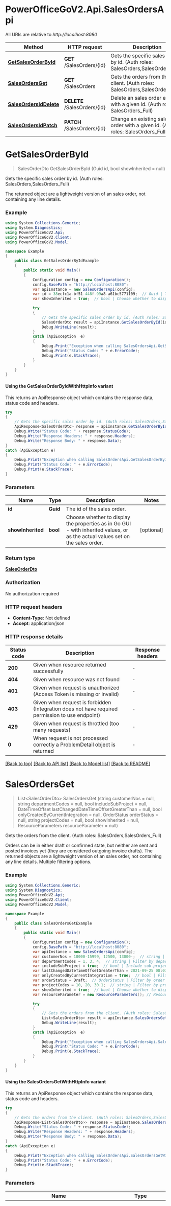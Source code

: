 # PowerOfficeGoV2.Api.SalesOrdersApi

All URIs are relative to *http://localhost:8080*

| Method | HTTP request | Description |
|--------|--------------|-------------|
| [**GetSalesOrderById**](SalesOrdersApi.md#getsalesorderbyid) | **GET** /SalesOrders/{id} | Gets the specific sales order by id. (Auth roles: SalesOrders,SalesOrders_Full) |
| [**SalesOrdersGet**](SalesOrdersApi.md#salesordersget) | **GET** /SalesOrders | Gets the orders from the client. (Auth roles: SalesOrders,SalesOrders_Full) |
| [**SalesOrdersIdDelete**](SalesOrdersApi.md#salesordersiddelete) | **DELETE** /SalesOrders/{id} | Delete an sales order entity with a given id. (Auth roles: SalesOrders_Full) |
| [**SalesOrdersIdPatch**](SalesOrdersApi.md#salesordersidpatch) | **PATCH** /SalesOrders/{id} | Change an existing sales order with a given id. (Auth roles: SalesOrders_Full) |

<a id="getsalesorderbyid"></a>
# **GetSalesOrderById**
> SalesOrderDto GetSalesOrderById (Guid id, bool showInherited = null)

Gets the specific sales order by id. (Auth roles: SalesOrders,SalesOrders_Full)

The returned object are a lightweight version of an sales order, not containing any line details.

### Example
```csharp
using System.Collections.Generic;
using System.Diagnostics;
using PowerOfficeGoV2.Api;
using PowerOfficeGoV2.Client;
using PowerOfficeGoV2.Model;

namespace Example
{
    public class GetSalesOrderByIdExample
    {
        public static void Main()
        {
            Configuration config = new Configuration();
            config.BasePath = "http://localhost:8080";
            var apiInstance = new SalesOrdersApi(config);
            var id = 38ecfc1a-bf51-448f-99a8-a61bc5771109;  // Guid | The id of the sales order.
            var showInherited = true;  // bool | Choose whether to display the properties as in Go GUI - with inherited values, or as the actual values set on the sales order. (optional) 

            try
            {
                // Gets the specific sales order by id. (Auth roles: SalesOrders,SalesOrders_Full)
                SalesOrderDto result = apiInstance.GetSalesOrderById(id, showInherited);
                Debug.WriteLine(result);
            }
            catch (ApiException  e)
            {
                Debug.Print("Exception when calling SalesOrdersApi.GetSalesOrderById: " + e.Message);
                Debug.Print("Status Code: " + e.ErrorCode);
                Debug.Print(e.StackTrace);
            }
        }
    }
}
```

#### Using the GetSalesOrderByIdWithHttpInfo variant
This returns an ApiResponse object which contains the response data, status code and headers.

```csharp
try
{
    // Gets the specific sales order by id. (Auth roles: SalesOrders,SalesOrders_Full)
    ApiResponse<SalesOrderDto> response = apiInstance.GetSalesOrderByIdWithHttpInfo(id, showInherited);
    Debug.Write("Status Code: " + response.StatusCode);
    Debug.Write("Response Headers: " + response.Headers);
    Debug.Write("Response Body: " + response.Data);
}
catch (ApiException e)
{
    Debug.Print("Exception when calling SalesOrdersApi.GetSalesOrderByIdWithHttpInfo: " + e.Message);
    Debug.Print("Status Code: " + e.ErrorCode);
    Debug.Print(e.StackTrace);
}
```

### Parameters

| Name | Type | Description | Notes |
|------|------|-------------|-------|
| **id** | **Guid** | The id of the sales order. |  |
| **showInherited** | **bool** | Choose whether to display the properties as in Go GUI - with inherited values, or as the actual values set on the sales order. | [optional]  |

### Return type

[**SalesOrderDto**](SalesOrderDto.md)

### Authorization

No authorization required

### HTTP request headers

 - **Content-Type**: Not defined
 - **Accept**: application/json


### HTTP response details
| Status code | Description | Response headers |
|-------------|-------------|------------------|
| **200** | Given when resource returned successfully |  -  |
| **404** | Given when resource was not found |  -  |
| **401** | Given when request is unauthorized (Access Token is missing or invalid) |  -  |
| **403** | Given when request is forbidden (Integration does not have required permission to use endpoint) |  -  |
| **429** | Given when request is throttled (too many requests) |  -  |
| **0** | When request is not processed correctly a ProblemDetail object is returned |  -  |

[[Back to top]](#) [[Back to API list]](../../README.md#documentation-for-api-endpoints) [[Back to Model list]](../../README.md#documentation-for-models) [[Back to README]](../../README.md)

<a id="salesordersget"></a>
# **SalesOrdersGet**
> List&lt;SalesOrderDto&gt; SalesOrdersGet (string customerNos = null, string departmentCodes = null, bool includeSubProject = null, DateTimeOffset lastChangedDateTimeOffsetGreaterThan = null, bool onlyCreatedByCurrentIntegration = null, OrderStatus orderStatus = null, string projectCodes = null, bool showInherited = null, ResourceParameters resourceParameter = null)

Gets the orders from the client. (Auth roles: SalesOrders,SalesOrders_Full)

Orders can be in either draft or confirmed state, but neither are sent and posted invoices yet (they are considered outgoing invoice drafts).  The returned objects are a lightweight version of an sales order, not containing any line details.  Multiple filtering options.

### Example
```csharp
using System.Collections.Generic;
using System.Diagnostics;
using PowerOfficeGoV2.Api;
using PowerOfficeGoV2.Client;
using PowerOfficeGoV2.Model;

namespace Example
{
    public class SalesOrdersGetExample
    {
        public static void Main()
        {
            Configuration config = new Configuration();
            config.BasePath = "http://localhost:8080";
            var apiInstance = new SalesOrdersApi(config);
            var customerNos = 10000-15999, 12500, 13000-;  // string | Filter by customer numbers. Separate by comma [,] to filter on multiple customer numbers. A range of numbers can be specified using dash/hyphen [-]. For example \"10000-15999, 12500, 13000-\" will result in invoice drafts from customers with numbers from and including 10000 to 15999, 12500, 13000 and all above will be returned. If null or whitespace, the filter is not used. (optional) 
            var departmentCodes = 1, 3, 4;  // string | Filter by department codes. Note that this selects orders with department set in the header of the order. The order lines might specify other departments or no department. Separate by comma [,] to filter on multiple codes. If -1, then all orders without department codes are returned. If null or whitespace, the filter is not used. (optional) 
            var includeSubProject = true;  // bool | Include sub-project(s) for the currently filtered project(s). If projectCodes is null or whitespace, all (sub)projects are included (regardless of this variable). (optional) 
            var lastChangedDateTimeOffsetGreaterThan = 2021-09-25 08:03:00.1234567 -00:00;  // DateTimeOffset | Filter orders with last changed timestamp greater than the provided timestamp. Can be used as one way of getting changes in orders or getting new orders. Timestamp not inclusive. (optional) 
            var onlyCreatedByCurrentIntegration = true;  // bool | Filter on invoices that the current integration has created. Can be used to reduce the number of invoices, if only the invoices that the (currently) querying integration created are relevant. (optional) 
            var orderStatus = Draft;  // OrderStatus | Filter by order status. (optional) 
            var projectCodes = 10, 20, 30.1;  // string | Filter by project codes. Separate by comma [,] to filter on multiple codes. If -1, then all orders without project codes are returned. If null or whitespace, all orders with or without project codes are returned (filter is not used). (optional) 
            var showInherited = true;  // bool | Choose whether to display the properties as in Go GUI - with inherited values, or as the actual values set on the sales order. (optional) 
            var resourceParameter = new ResourceParameters(); // ResourceParameters |  (optional) 

            try
            {
                // Gets the orders from the client. (Auth roles: SalesOrders,SalesOrders_Full)
                List<SalesOrderDto> result = apiInstance.SalesOrdersGet(customerNos, departmentCodes, includeSubProject, lastChangedDateTimeOffsetGreaterThan, onlyCreatedByCurrentIntegration, orderStatus, projectCodes, showInherited, resourceParameter);
                Debug.WriteLine(result);
            }
            catch (ApiException  e)
            {
                Debug.Print("Exception when calling SalesOrdersApi.SalesOrdersGet: " + e.Message);
                Debug.Print("Status Code: " + e.ErrorCode);
                Debug.Print(e.StackTrace);
            }
        }
    }
}
```

#### Using the SalesOrdersGetWithHttpInfo variant
This returns an ApiResponse object which contains the response data, status code and headers.

```csharp
try
{
    // Gets the orders from the client. (Auth roles: SalesOrders,SalesOrders_Full)
    ApiResponse<List<SalesOrderDto>> response = apiInstance.SalesOrdersGetWithHttpInfo(customerNos, departmentCodes, includeSubProject, lastChangedDateTimeOffsetGreaterThan, onlyCreatedByCurrentIntegration, orderStatus, projectCodes, showInherited, resourceParameter);
    Debug.Write("Status Code: " + response.StatusCode);
    Debug.Write("Response Headers: " + response.Headers);
    Debug.Write("Response Body: " + response.Data);
}
catch (ApiException e)
{
    Debug.Print("Exception when calling SalesOrdersApi.SalesOrdersGetWithHttpInfo: " + e.Message);
    Debug.Print("Status Code: " + e.ErrorCode);
    Debug.Print(e.StackTrace);
}
```

### Parameters

| Name | Type | Description | Notes |
|------|------|-------------|-------|
| **customerNos** | **string** | Filter by customer numbers. Separate by comma [,] to filter on multiple customer numbers. A range of numbers can be specified using dash/hyphen [-]. For example \&quot;10000-15999, 12500, 13000-\&quot; will result in invoice drafts from customers with numbers from and including 10000 to 15999, 12500, 13000 and all above will be returned. If null or whitespace, the filter is not used. | [optional]  |
| **departmentCodes** | **string** | Filter by department codes. Note that this selects orders with department set in the header of the order. The order lines might specify other departments or no department. Separate by comma [,] to filter on multiple codes. If -1, then all orders without department codes are returned. If null or whitespace, the filter is not used. | [optional]  |
| **includeSubProject** | **bool** | Include sub-project(s) for the currently filtered project(s). If projectCodes is null or whitespace, all (sub)projects are included (regardless of this variable). | [optional]  |
| **lastChangedDateTimeOffsetGreaterThan** | **DateTimeOffset** | Filter orders with last changed timestamp greater than the provided timestamp. Can be used as one way of getting changes in orders or getting new orders. Timestamp not inclusive. | [optional]  |
| **onlyCreatedByCurrentIntegration** | **bool** | Filter on invoices that the current integration has created. Can be used to reduce the number of invoices, if only the invoices that the (currently) querying integration created are relevant. | [optional]  |
| **orderStatus** | **OrderStatus** | Filter by order status. | [optional]  |
| **projectCodes** | **string** | Filter by project codes. Separate by comma [,] to filter on multiple codes. If -1, then all orders without project codes are returned. If null or whitespace, all orders with or without project codes are returned (filter is not used). | [optional]  |
| **showInherited** | **bool** | Choose whether to display the properties as in Go GUI - with inherited values, or as the actual values set on the sales order. | [optional]  |
| **resourceParameter** | [**ResourceParameters**](ResourceParameters.md) |  | [optional]  |

### Return type

[**List&lt;SalesOrderDto&gt;**](SalesOrderDto.md)

### Authorization

No authorization required

### HTTP request headers

 - **Content-Type**: Not defined
 - **Accept**: application/json


### HTTP response details
| Status code | Description | Response headers |
|-------------|-------------|------------------|
| **200** | Given when resource returned successfully |  -  |
| **204** | Given when there is no content to return (response body is empty) |  -  |
| **400** | Given when request is badly formatted |  -  |
| **404** | Given when resource was not found |  -  |
| **401** | Given when request is unauthorized (Access Token is missing or invalid) |  -  |
| **403** | Given when request is forbidden (Integration does not have required permission to use endpoint) |  -  |
| **429** | Given when request is throttled (too many requests) |  -  |
| **0** | When request is not processed correctly a ProblemDetail object is returned |  -  |

[[Back to top]](#) [[Back to API list]](../../README.md#documentation-for-api-endpoints) [[Back to Model list]](../../README.md#documentation-for-models) [[Back to README]](../../README.md)

<a id="salesordersiddelete"></a>
# **SalesOrdersIdDelete**
> void SalesOrdersIdDelete (Guid id)

Delete an sales order entity with a given id. (Auth roles: SalesOrders_Full)

Deletes all sales order information, including header and lines.

### Example
```csharp
using System.Collections.Generic;
using System.Diagnostics;
using PowerOfficeGoV2.Api;
using PowerOfficeGoV2.Client;
using PowerOfficeGoV2.Model;

namespace Example
{
    public class SalesOrdersIdDeleteExample
    {
        public static void Main()
        {
            Configuration config = new Configuration();
            config.BasePath = "http://localhost:8080";
            var apiInstance = new SalesOrdersApi(config);
            var id = 38ecfc1a-bf51-448f-99a8-a61bc5771109;  // Guid | The id of the sales order to delete.

            try
            {
                // Delete an sales order entity with a given id. (Auth roles: SalesOrders_Full)
                apiInstance.SalesOrdersIdDelete(id);
            }
            catch (ApiException  e)
            {
                Debug.Print("Exception when calling SalesOrdersApi.SalesOrdersIdDelete: " + e.Message);
                Debug.Print("Status Code: " + e.ErrorCode);
                Debug.Print(e.StackTrace);
            }
        }
    }
}
```

#### Using the SalesOrdersIdDeleteWithHttpInfo variant
This returns an ApiResponse object which contains the response data, status code and headers.

```csharp
try
{
    // Delete an sales order entity with a given id. (Auth roles: SalesOrders_Full)
    apiInstance.SalesOrdersIdDeleteWithHttpInfo(id);
}
catch (ApiException e)
{
    Debug.Print("Exception when calling SalesOrdersApi.SalesOrdersIdDeleteWithHttpInfo: " + e.Message);
    Debug.Print("Status Code: " + e.ErrorCode);
    Debug.Print(e.StackTrace);
}
```

### Parameters

| Name | Type | Description | Notes |
|------|------|-------------|-------|
| **id** | **Guid** | The id of the sales order to delete. |  |

### Return type

void (empty response body)

### Authorization

No authorization required

### HTTP request headers

 - **Content-Type**: Not defined
 - **Accept**: application/json


### HTTP response details
| Status code | Description | Response headers |
|-------------|-------------|------------------|
| **200** | Given when sales order is deleted |  -  |
| **404** | Given when resource was not found |  -  |
| **409** | Given when resource is in use and cannot be deleted |  -  |
| **401** | Given when request is unauthorized (Access Token is missing or invalid) |  -  |
| **403** | Given when request is forbidden (Integration does not have required permission to use endpoint) |  -  |
| **429** | Given when request is throttled (too many requests) |  -  |
| **0** | When request is not processed correctly a ProblemDetail object is returned |  -  |

[[Back to top]](#) [[Back to API list]](../../README.md#documentation-for-api-endpoints) [[Back to Model list]](../../README.md#documentation-for-models) [[Back to README]](../../README.md)

<a id="salesordersidpatch"></a>
# **SalesOrdersIdPatch**
> SalesOrderDto SalesOrdersIdPatch (Guid id, List<Operation> operation = null)

Change an existing sales order with a given id. (Auth roles: SalesOrders_Full)

### Example
```csharp
using System.Collections.Generic;
using System.Diagnostics;
using PowerOfficeGoV2.Api;
using PowerOfficeGoV2.Client;
using PowerOfficeGoV2.Model;

namespace Example
{
    public class SalesOrdersIdPatchExample
    {
        public static void Main()
        {
            Configuration config = new Configuration();
            config.BasePath = "http://localhost:8080";
            var apiInstance = new SalesOrdersApi(config);
            var id = 38ecfc1a-bf51-448f-99a8-a61bc5771109;  // Guid | The id of the sales order.
            var operation = new List<Operation>(); // List<Operation> | JSON Patch structure for updating an Sales Order. See SalesOrderPatchDto schema for all available properties. For more information on JSON patch and the various operations allowed, check out: https://datatracker.ietf.org/doc/html/rfc6902 (optional) 

            try
            {
                // Change an existing sales order with a given id. (Auth roles: SalesOrders_Full)
                SalesOrderDto result = apiInstance.SalesOrdersIdPatch(id, operation);
                Debug.WriteLine(result);
            }
            catch (ApiException  e)
            {
                Debug.Print("Exception when calling SalesOrdersApi.SalesOrdersIdPatch: " + e.Message);
                Debug.Print("Status Code: " + e.ErrorCode);
                Debug.Print(e.StackTrace);
            }
        }
    }
}
```

#### Using the SalesOrdersIdPatchWithHttpInfo variant
This returns an ApiResponse object which contains the response data, status code and headers.

```csharp
try
{
    // Change an existing sales order with a given id. (Auth roles: SalesOrders_Full)
    ApiResponse<SalesOrderDto> response = apiInstance.SalesOrdersIdPatchWithHttpInfo(id, operation);
    Debug.Write("Status Code: " + response.StatusCode);
    Debug.Write("Response Headers: " + response.Headers);
    Debug.Write("Response Body: " + response.Data);
}
catch (ApiException e)
{
    Debug.Print("Exception when calling SalesOrdersApi.SalesOrdersIdPatchWithHttpInfo: " + e.Message);
    Debug.Print("Status Code: " + e.ErrorCode);
    Debug.Print(e.StackTrace);
}
```

### Parameters

| Name | Type | Description | Notes |
|------|------|-------------|-------|
| **id** | **Guid** | The id of the sales order. |  |
| **operation** | [**List&lt;Operation&gt;**](Operation.md) | JSON Patch structure for updating an Sales Order. See SalesOrderPatchDto schema for all available properties. For more information on JSON patch and the various operations allowed, check out: https://datatracker.ietf.org/doc/html/rfc6902 | [optional]  |

### Return type

[**SalesOrderDto**](SalesOrderDto.md)

### Authorization

No authorization required

### HTTP request headers

 - **Content-Type**: application/json-patch+json
 - **Accept**: application/json


### HTTP response details
| Status code | Description | Response headers |
|-------------|-------------|------------------|
| **200** | Given when resource was successfully updated. |  -  |
| **400** | Given when request is badly formatted |  -  |
| **404** | Given when resource was not found |  -  |
| **401** | Given when request is unauthorized (Access Token is missing or invalid) |  -  |
| **403** | Given when request is forbidden (Integration does not have required permission to use endpoint) |  -  |
| **429** | Given when request is throttled (too many requests) |  -  |
| **0** | When request is not processed correctly a ProblemDetail object is returned |  -  |

[[Back to top]](#) [[Back to API list]](../../README.md#documentation-for-api-endpoints) [[Back to Model list]](../../README.md#documentation-for-models) [[Back to README]](../../README.md)

